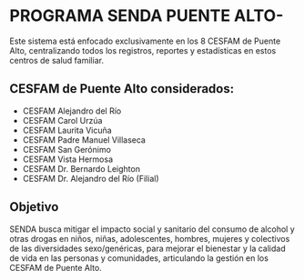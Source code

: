 # PROGRAMA SENDA PUENTE ALTO-

Este sistema está enfocado exclusivamente en los 8 CESFAM de Puente Alto, centralizando todos los registros, reportes y estadísticas en estos centros de salud familiar.

## CESFAM de Puente Alto considerados:
- CESFAM Alejandro del Río
- CESFAM Carol Urzúa
- CESFAM Laurita Vicuña
- CESFAM Padre Manuel Villaseca
- CESFAM San Gerónimo
- CESFAM Vista Hermosa
- CESFAM Dr. Bernardo Leighton
- CESFAM Dr. Alejandro del Río (Filial)

## Objetivo

SENDA busca mitigar el impacto social y sanitario del consumo de alcohol y otras drogas en niños, niñas, adolescentes, hombres, mujeres y colectivos de las diversidades sexo/genéricas, para mejorar el bienestar y la calidad de vida en las personas y comunidades, articulando la gestión en los CESFAM de Puente Alto.
